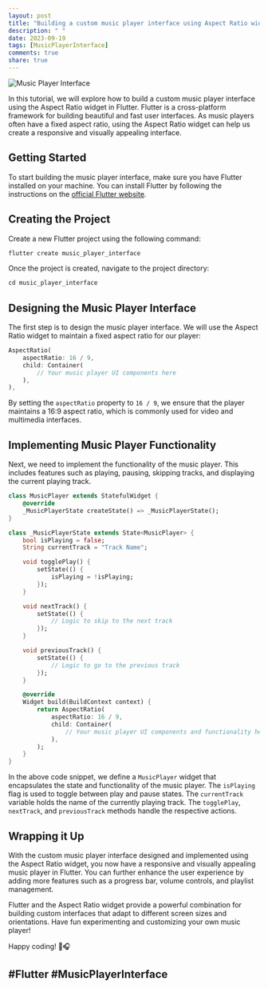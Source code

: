 ```yaml
---
layout: post
title: "Building a custom music player interface using Aspect Ratio widgets in Flutter"
description: " "
date: 2023-09-19
tags: [MusicPlayerInterface]
comments: true
share: true
---
```


![Music Player Interface](https://example.com/music-player-interface.png)

In this tutorial, we will explore how to build a custom music player interface using the Aspect Ratio widget in Flutter. Flutter is a cross-platform framework for building beautiful and fast user interfaces. As music players often have a fixed aspect ratio, using the Aspect Ratio widget can help us create a responsive and visually appealing interface.

## Getting Started

To start building the music player interface, make sure you have Flutter installed on your machine. You can install Flutter by following the instructions on the [official Flutter website](https://flutter.dev).

## Creating the Project

Create a new Flutter project using the following command:

```dart
flutter create music_player_interface
```

Once the project is created, navigate to the project directory:

```dart
cd music_player_interface
```

## Designing the Music Player Interface

The first step is to design the music player interface. We will use the Aspect Ratio widget to maintain a fixed aspect ratio for our player:

```dart
AspectRatio(
    aspectRatio: 16 / 9,
    child: Container(
        // Your music player UI components here
    ),
),
```

By setting the `aspectRatio` property to `16 / 9`, we ensure that the player maintains a 16:9 aspect ratio, which is commonly used for video and multimedia interfaces.

## Implementing Music Player Functionality

Next, we need to implement the functionality of the music player. This includes features such as playing, pausing, skipping tracks, and displaying the current playing track.

```dart
class MusicPlayer extends StatefulWidget {
    @override
    _MusicPlayerState createState() => _MusicPlayerState();
}

class _MusicPlayerState extends State<MusicPlayer> {
    bool isPlaying = false;
    String currentTrack = "Track Name";

    void togglePlay() {
        setState(() {
            isPlaying = !isPlaying;
        });
    }

    void nextTrack() {
        setState(() {
            // Logic to skip to the next track
        });
    }

    void previousTrack() {
        setState(() {
            // Logic to go to the previous track
        });
    }

    @override
    Widget build(BuildContext context) {
        return AspectRatio(
            aspectRatio: 16 / 9,
            child: Container(
                // Your music player UI components and functionality here
            ),
        );
    }
}
```

In the above code snippet, we define a `MusicPlayer` widget that encapsulates the state and functionality of the music player. The `isPlaying` flag is used to toggle between play and pause states. The `currentTrack` variable holds the name of the currently playing track. The `togglePlay`, `nextTrack`, and `previousTrack` methods handle the respective actions.

## Wrapping it Up

With the custom music player interface designed and implemented using the Aspect Ratio widget, you now have a responsive and visually appealing music player in Flutter. You can further enhance the user experience by adding more features such as a progress bar, volume controls, and playlist management.

Flutter and the Aspect Ratio widget provide a powerful combination for building custom interfaces that adapt to different screen sizes and orientations. Have fun experimenting and customizing your own music player!

Happy coding! 🎵🎧

## #Flutter #MusicPlayerInterface